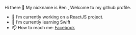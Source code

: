 Hi there 👋
  My nickname is Ben , Welcome to my github profile.



- 🔭 I’m currently working on a ReactJS project.
- 🌱 I’m currently learning Swift
- 📫 How to reach me: [Facebook](https://www.facebook.com/dr3amcoil/) 


